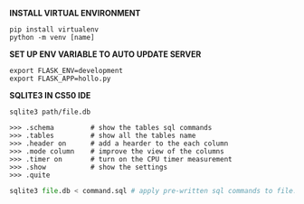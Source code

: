 **INSTALL VIRTUAL ENVIRONMENT**
```shell=
pip install virtualenv
python -m venv [name]
```


**SET UP ENV VARIABLE TO AUTO UPDATE SERVER**
```shell=
export FLASK_ENV=development
export FLASK_APP=hollo.py
```

**SQLITE3 IN CS50 IDE**

```shell
sqlite3 path/file.db

>>> .schema         # show the tables sql commands 
>>> .tables         # show all the tables name
>>> .header on      # add a hearder to the each column
>>> .mode column    # improve the view of the columns
>>> .timer on       # turn on the CPU timer measurement
>>> .show           # show the settings
>>> .quite
```
```python
sqlite3 file.db < command.sql # apply pre-written sql commands to file.db
```

